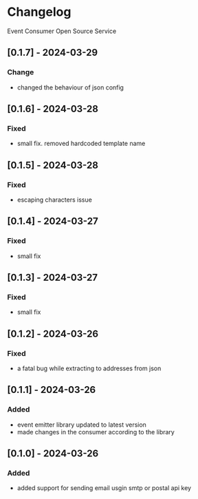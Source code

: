 # Changelog

Event Consumer Open Source Service

## [0.1.7] - 2024-03-29

### Change
- changed the behaviour of json config

## [0.1.6] - 2024-03-28

### Fixed
- small fix. removed hardcoded template name

## [0.1.5] - 2024-03-28

### Fixed
- escaping characters issue

## [0.1.4] - 2024-03-27

### Fixed
- small fix

## [0.1.3] - 2024-03-27

### Fixed
- small fix

## [0.1.2] - 2024-03-26

### Fixed
- a fatal bug while extracting to addresses from json

## [0.1.1] - 2024-03-26

### Added
- event emitter library updated to latest version
- made changes in the consumer according to the library

## [0.1.0] - 2024-03-26

### Added
- added support for sending email usgin smtp or postal api key